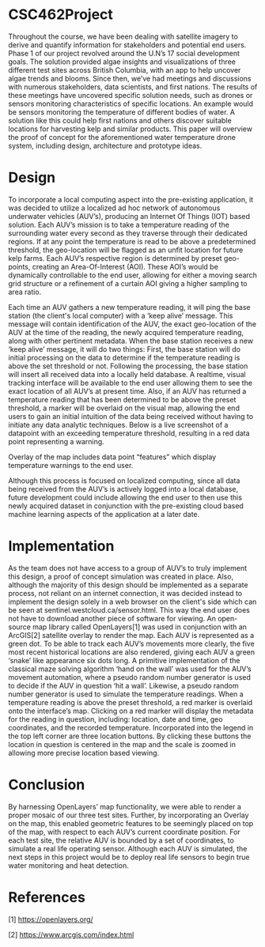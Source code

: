 # CSC462Project

Throughout the course, we have been dealing with satellite imagery to derive and quantify information for stakeholders and potential end users. Phase 1 of our project revolved around the U.N’s 17 social development goals. The solution provided algae insights and visualizations of three different test sites across British Columbia, with an app to help uncover algae trends and blooms. Since then, we’ve had meetings and discussions with numerous stakeholders, data scientists, and first nations. The results of these meetings have uncovered specific solution needs, such as drones or sensors monitoring characteristics of specific locations. An example would be sensors monitoring the temperature of different bodies of water. A solution like this could help first nations and others discover suitable locations for harvesting kelp and similar products. This paper will overview the proof of concept for the aforementioned water temperature drone system, including design, architecture and prototype ideas. 
# Design
To incorporate a local computing aspect into the pre-existing application, it was decided to utilize a localized ad hoc network of autonomous underwater vehicles (AUV’s), producing an Internet Of Things (IOT) based solution. Each AUV’s mission is to take a temperature reading of the surrounding water every second as they traverse through their dedicated regions. If at any point the temperature is read to be above a predetermined threshold, the geo-location will be flagged as an unfit location for future kelp farms. Each AUV’s respective region is determined by preset geo-points, creating an Area-Of-Interest (AOI). These AOI’s would be dynamically controllable to the end user, allowing for either a moving search grid structure or a refinement of a curtain AOI giving a higher sampling to area ratio. 

Each time an AUV gathers a new temperature reading, it will ping the base station (the client's local computer) with a ‘keep alive’ message. This message will contain identification of the AUV, the exact geo-location of the AUV at the time of the reading, the newly acquired temperature reading, along with other pertinent metadata. When the base station receives a new ‘keep alive’ message, it will do two things: First, the base station will do initial processing on the data to determine if the temperature reading is above the set threshold or not. Following the processing, the base station will insert all received data into a locally held database. A realtime, visual tracking interface will be available to the end user allowing them to see the exact location of all AUV’s at present time. Also, if an AUV has returned a temperature reading that has been determined to be above the preset threshold, a marker will be overlaid on the visual map, allowing the end users to gain an initial intuition of the data being received without having to initiate any data analytic techniques. Below is a live screenshot of a datapoint with an exceeding temperature threshold, resulting in a red data point representing a warning.


Overlay of the map includes data point “features” which display temperature warnings to the end user.

Although this process is focused on localized computing, since all data being received from the AUV’s is actively logged into a local database, future development could include allowing the end user to then use this newly acquired dataset in conjunction with the pre-existing cloud based machine learning aspects of the application at a later date.
# Implementation
As the team does not have access to a group of AUV’s to truly implement this design, a proof of concept simulation was created in place. Also, although the majority of this design should be implemented as a separate process, not reliant on an internet connection, it was decided instead to implement the design solely in a web browser on the client's side which can be seen at sentinel.westcloud.ca/sensor.html. This way the end user does not have to download another piece of software for viewing. An open-source map library called OpenLayers[1] was used in conjunction with an ArcGIS[2] satellite overlay to render the map. Each AUV is represented as a green dot. To be able to track each AUV’s movements more clearly, the five most recent historical locations are also rendered, giving each AUV a green ‘snake’ like appearance six dots long. A primitive implementation of the classical maze solving algorithm ‘hand on the wall’ was used for the AUV’s movement automation, where a pseudo random number generator is used to decide if the AUV in question ‘hit a wall’. Likewise, a pseudo random number generator is used to simulate the temperature readings. When a temperature reading is above the preset threshold, a red marker is overlaid onto the interface’s map. Clicking on a red marker will display the metadata for the reading in question, including: location, date and time, geo coordinates, and the recorded temperature. Incorporated into the legend in the top left corner are three location buttons. By clicking these buttons the location in question is centered in the map and the scale is zoomed in allowing more precise location based viewing.
# Conclusion
By harnessing OpenLayers’ map functionality, we were able to render a proper mosaic of our three test sites. Further, by incorporating an Overlay on the map, this enabled geometric features to be seemingly placed on top of the map, with respect to each AUV’s current coordinate position. For each test site, the relative AUV is bounded by a set of coordinates, to simulate a real life operating sensor. Although each AUV is simulated, the next steps in this project would be to deploy real life sensors to begin true water monitoring and heat detection.

# References

[1] https://openlayers.org/

[2] https://www.arcgis.com/index.html


